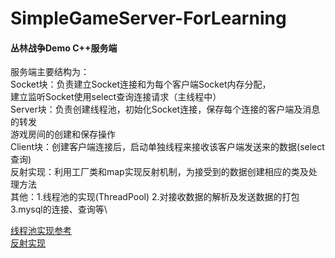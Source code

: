 # SimpleGameServer-ForLearning
#### 丛林战争Demo C++服务端
服务端主要结构为：\
Socket块：负责建立Socket连接和为每个客户端Socket内存分配，\
建立监听Socket使用select查询连接请求（主线程中）\
Server块：负责创建线程池，初始化Socket连接，保存每个连接的客户端及消息的转发\
游戏房间的创建和保存操作 \
Client块：创建客户端连接后，启动单独线程来接收该客户端发送来的数据(select查询) \
反射实现：利用工厂类和map实现反射机制，为接受到的数据创建相应的类及处理方法\
其他：1.线程池的实现(ThreadPool) 2.对接收数据的解析及发送数据的打包 3.mysql的连接、查询等\



[线程池实现参考](https://github.com/mtrebi/thread-pool)\
[反射实现](https://www.cnblogs.com/qiuhongli/p/9019062.html)
